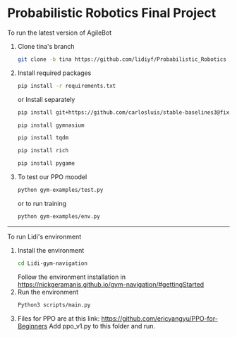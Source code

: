 # Probabilistic Robotics Final Project
To run the latest version of AgileBot
1. Clone tina's branch
   ```sh
   git clone -b tina https://github.com/lidiyf/Probabilistic_Robotics
   ```
2. Install required packages
   ```sh
   pip install -r requirements.txt
   ```
   or 
   Install separately
   ```sh
   pip install git+https://github.com/carlosluis/stable-baselines3@fix_tests
   ```
   ```sh
   pip install gymnasium
   ```
   ```sh
   pip install tqdm
   ```
   ```sh
   pip install rich
   ```
   ```sh
   pip install pygame
   ```
3. To test our PPO moodel
   ```sh
   python gym-examples/test.py
   ```
   or to run training
   ```sh
   python gym-examples/env.py   
   ```

-------------------------------------------------------------------------
To run Lidi's environment
1. Install the environment
   ```sh
   cd Lidi-gym-navigation
   ```
   Follow the environment installation in https://nickgeramanis.github.io/gym-navigation/#gettingStarted
2. Run the environment
   ```sh
   Python3 scripts/main.py
   ```
3. Files for PPO are at this link:
   https://github.com/ericyangyu/PPO-for-Beginners
   Add ppo_v1.py to this folder and run.
